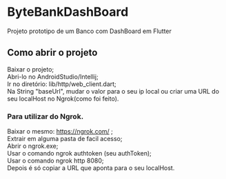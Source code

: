 # ByteBankDashBoard
 Projeto prototipo de um Banco com DashBoard em Flutter
 
 ## Como abrir o projeto
 
 Baixar o projeto;\
 Abri-lo no AndroidStudio/Intellij;\
 Ir no diretório: lib/http/web_client.dart;\
 Na String "baseUrl", mudar o valor para o seu ip local ou criar uma URL do seu localHost no Ngrok(como foi feito).

### Para utilizar do Ngrok.
Baixar o mesmo: https://ngrok.com/ ;\
Extrair em alguma pasta de facil acesso;\
Abrir o ngrok.exe;\
Usar o comando ngrok authtoken (seu authToken);\
Usar o comando ngrok http 8080;\
Depois é só copiar a URL que aponta para o seu localHost.
